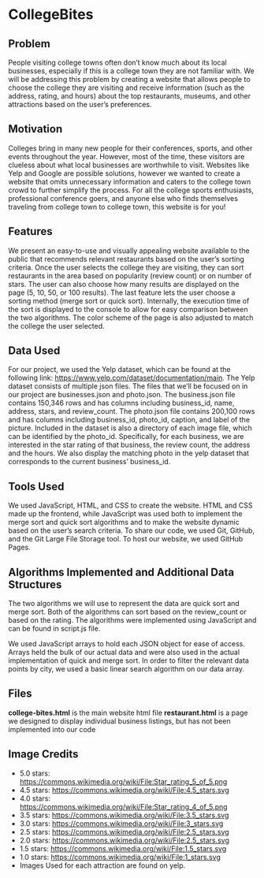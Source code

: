 
# CollegeBites

## Problem
People visiting college towns often don’t know much about its local businesses, especially if this is a college town they are not familiar with. We will be addressing this problem by creating a website that allows people to choose the college they are visiting and receive information (such as the address, rating, and hours) about the top restaurants, museums, and other attractions based on the user’s preferences.

## Motivation
Colleges bring in many new people for their conferences, sports, and other events throughout the year. However, most of the time, these visitors are clueless about what local businesses are worthwhile to visit. Websites like Yelp and Google are possible solutions, however we wanted to create a website that omits unnecessary information and caters to the college town crowd to further simplify the process. For all the college sports enthusiasts, professional conference goers, and anyone else who finds themselves traveling from college town to college town, this website is for you!

## Features
We present an easy-to-use and visually appealing website available to the public that recommends relevant restaurants based on the user’s sorting criteria. Once the user selects the college they are visiting, they can sort restaurants in the area based on popularity (review count) or on number of stars. The user can also choose how many results are displayed on the page (5, 10, 50, or 100 results). The last feature lets the user choose a sorting method (merge sort or quick sort). Internally, the execution time of the sort is displayed to the console to allow for easy comparison between the two algorithms. The color scheme of the page is also adjusted to match the college the user selected.

## Data Used
For our project, we used the Yelp dataset, which can be found at the following link: https://www.yelp.com/dataset/documentation/main. The Yelp dataset consists of multiple json files. The files that we’ll be focused on in our project are businesses.json and photo.json. The business.json file contains 150,346 rows and has columns including business_id, name, address, stars, and review_count. The photo.json file contains 200,100 rows and has columns including business_id, photo_id, caption, and label of the picture. Included in the dataset is also a directory of each image file, which can be identified by the photo_id. Specifically, for each business, we are interested in the star rating of that business, the review count, the address and the hours. We also display the matching photo in the yelp dataset that corresponds to the current business’ business_id.

## Tools Used
We used JavaScript, HTML, and CSS to create the website. HTML and CSS made up the frontend, while JavaScript was used both to implement the merge sort and quick sort algorithms and to make the website dynamic based on the user’s search criteria. To share our code, we used Git, GitHub, and the Git Large File Storage tool. To host our website, we used GitHub Pages. 

## Algorithms Implemented and Additional Data Structures
The two algorithms we will use to represent the data are quick sort and merge sort. Both of the algorithms can sort based on the review_count or based on the rating. The algorithms were implemented using JavaScript and can be found in script.js file. 

We used JavaScript arrays to hold each JSON object for ease of access. Arrays held the bulk of our actual data and were also used in the actual implementation of quick and merge sort. In order to filter the relevant data points by city, we used a basic linear search algorithm on our data array.

## Files
__college-bites.html__ is the main website html file
__restaurant.html__ is a page we designed to display individual business listings, but has not been implemented into our code

## Image Credits
- 5.0 stars: https://commons.wikimedia.org/wiki/File:Star_rating_5_of_5.png
- 4.5 stars: https://commons.wikimedia.org/wiki/File:4.5_stars.svg
- 4.0 stars: https://commons.wikimedia.org/wiki/File:Star_rating_4_of_5.png
- 3.5 stars: https://commons.wikimedia.org/wiki/File:3.5_stars.svg
- 3.0 stars: https://commons.wikimedia.org/wiki/File:3_stars.svg
- 2.5 stars: https://commons.wikimedia.org/wiki/File:2.5_stars.svg
- 2.0 stars: https://commons.wikimedia.org/wiki/File:2.5_stars.svg
- 1.5 stars: https://commons.wikimedia.org/wiki/File:1.5_stars.svg
- 1.0 stars: https://commons.wikimedia.org/wiki/File:1_stars.svg
- Images Used for each attraction are found on yelp.

